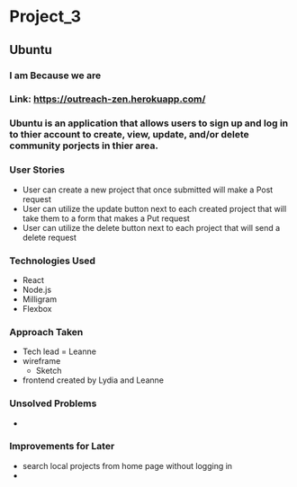 # Project_3

## Ubuntu
### I am Because we are

### Link: https://outreach-zen.herokuapp.com/

### Ubuntu is an application that allows users to sign up and log in to thier account to create, view, update, and/or delete community porjects in thier area.

### User Stories 
- User can create a new project that once submitted will make a Post request 
- User can utilize the update button next to each created project that will take them to a form that makes a Put request
- User can utilize the delete button next to each project that will send a delete request 

### Technologies Used 
- React
- Node.js
- Milligram
- Flexbox

### Approach Taken
- Tech lead = Leanne
- wireframe 
    - Sketch
- frontend created by Lydia and Leanne

### Unsolved Problems
-

### Improvements for Later
- search local projects from home page without logging in
- 
